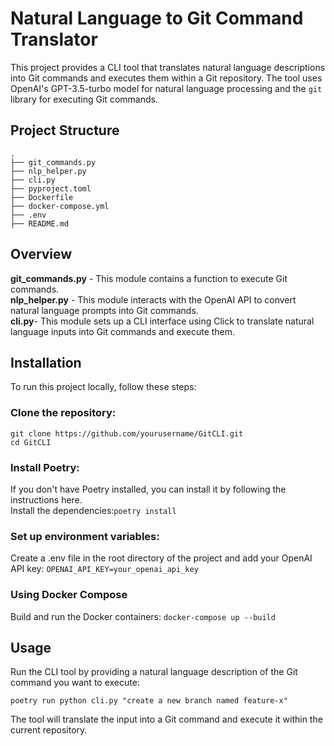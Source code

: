 # Natural Language to Git Command Translator

This project provides a CLI tool that translates natural language descriptions into Git commands and executes them within a Git repository. The tool uses OpenAI's GPT-3.5-turbo model for natural language processing and the `git` library for executing Git commands.

## Project Structure

```plaintext
.
├── git_commands.py
├── nlp_helper.py
├── cli.py
├── pyproject.toml
├── Dockerfile
├── docker-compose.yml
├── .env
├── README.md
```

## Overview
**git_commands.py** -  This module contains a function to execute Git commands.  
**nlp_helper.py** - This module interacts with the OpenAI API to convert natural language prompts into Git commands.  
**cli.py**- This module sets up a CLI interface using Click to translate natural language inputs into Git commands and execute them.


## Installation
To run this project locally, follow these steps:  

### Clone the repository:  
```
git clone https://github.com/yourusername/GitCLI.git  
cd GitCLI
```  
### Install Poetry: 
If you don't have Poetry installed, you can install it by following the instructions here.  
Install the dependencies:`poetry install`  
### Set up environment variables:  
Create a .env file in the root directory of the project and add your OpenAI API key:
```OPENAI_API_KEY=your_openai_api_key``` 
### Using Docker Compose 
Build and run the Docker containers:
`docker-compose up --build`  

## Usage

Run the CLI tool by providing a natural language description of the Git command you want to execute:  
```
poetry run python cli.py "create a new branch named feature-x"
```  
The tool will translate the input into a Git command and execute it within the current repository.
